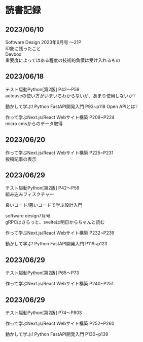 # 読書記録  
## 2023/06/10  
Software Design 2023年6月号 〜21P  
印象に残ったこと  
Devbox  
重要度によってはある程度の技術的負債は受け入れるもの  

## 2023/06/18  
テスト駆動Python[第2版] P42〜P59  
autouseの使い方がいまいちわからないが、あまり使用しないか❔  

動かして学ぶ! Python FastAPI開発入門 P93~p118
Open APIとは❔  

作って学ぶNext.js/React Webサイト構築 P209~P224  
micro cmsからのデータ取得

## 2023/06/20  
作って学ぶNext.js/React Webサイト構築 P225~P231  
投稿記事の表示  

## 2023/06/29  
テスト駆動Python[第2版] P42〜P59  
組み込みフィスクチャー  

良いコード/悪いコードで学ぶ設計入門  

software design7月号  
gRPCはさらっと、svelteは明日からちゃんと読む  

作って学ぶNext.js/React Webサイト構築 P232~P239  

動かして学ぶ! Python FastAPI開発入門 P119~p123

## 2023/06/29  
テスト駆動Python[第2版] P65〜P73  

作って学ぶNext.js/React Webサイト構築 P240~P251 

## 2023/06/29  
テスト駆動Python[第2版] P74〜P80S  

作って学ぶNext.js/React Webサイト構築 P252~P260  

動かして学ぶ! Python FastAPI開発入門 P130~p139

